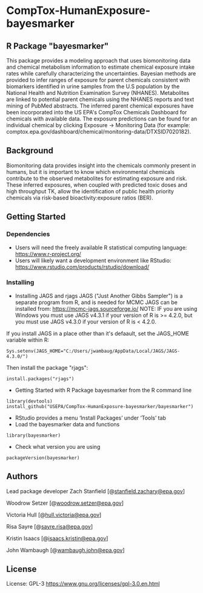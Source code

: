 # CompTox-HumanExposure-bayesmarker

## R Package "bayesmarker"

This package provides a modeling approach that uses biomonitoring data and chemical metabolism 
information to estimate chemical exposure intake rates while carefully characterizing the uncertainties. 
Bayesian methods are provided to infer ranges of exposure for parent chemicals consistent with 
biomarkers identified in urine samples from the U.S population by the National Health and 
Nutrition Examination Survey (NHANES). Metabolites are linked to potential parent chemicals 
using the NHANES reports and text mining of PubMed abstracts. The inferred parent chemical
exposures have been incorporated into the US EPA's CompTox Chemicals Dashboard for chemicals
with available data. The exposure predictions can be found for an individual chemical by clicking 
Exposure -> Monitoring Data (for example: comptox.epa.gov/dashboard/chemical/monitoring-data/DTXSID7020182). 


## Background

Biomonitoring data provides insight into the chemicals commonly present in humans, but it is 
important to know which environmental chemicals contribute to the observed metabolites for 
estimating exposure and risk. These inferred exposures, when coupled with predicted toxic doses and high throughput TK, 
allow the identification of public health priority chemicals via risk-based bioactivity:exposure ratios (BER).


## Getting Started

### Dependencies

* Users will need the freely available R statistical computing language: <https://www.r-project.org/>
* Users will likely want a development environment like RStudio: <https://www.rstudio.com/products/rstudio/download/>

### Installing
* Installing JAGS and rjags
JAGS ("Just Another Gibbs Sampler") is a separate program from R, and is needed for MCMC
JAGS can be installed from: https://mcmc-jags.sourceforge.io/
NOTE: IF you are using Windows you must use JAGS v4.3.1 if your version of R is >= 4.2.0, but you must use JAGS v4.3.0 if your version of R is < 4.2.0.

If you install JAGS in a place other than it's defaault, set the JAGS_HOME variable within R:
```
Sys.setenv(JAGS_HOME="C:/Users/jwambaug/AppData/Local/JAGS/JAGS-4.3.0/")
```
Then install the package "rjags":
```
install.packages("rjags")
```
* Getting Started with R Package bayesmarker from the R command line
``` 
library(devtools)
install_github("USEPA/CompTox-HumanExposure-bayesmarker/bayesmarker")
```
* RStudio provides a menu ‘Install Packages’ under ‘Tools’ tab
* Load the bayesmarker data and functions
``` 
library(bayesmarker)
```
* Check what version you are using
```
packageVersion(bayesmarker)
```

## Authors

Lead package developer Zach Stanfield 
[@stanfield.zachary@epa.gov]

Woodrow Setzer 
[@woodrow.setzer@epa.gov]

Victoria Hull 
[@hull.victoria@epa.gov]

Risa Sayre 
[@sayre.risa@epa.gov]

Kristin Isaacs 
[@isaacs.kristin@epa.gov]

John Wambaugh 
[@wambaugh.john@epa.gov]



## License

License: GPL-3 <https://www.gnu.org/licenses/gpl-3.0.en.html>

